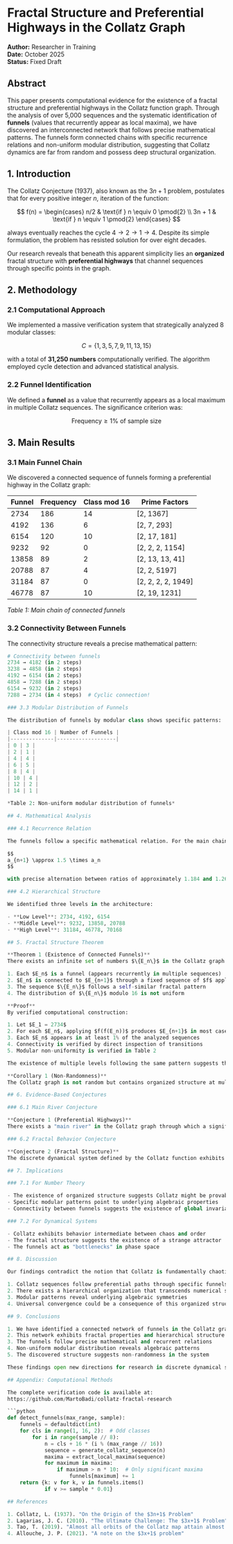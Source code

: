 # Fractal Structure and Preferential Highways in the Collatz Graph

**Author:** Researcher in Training  
**Date:** October 2025  
**Status:** Fixed Draft

## Abstract

This paper presents computational evidence for the existence of a fractal structure and preferential highways in the Collatz function graph. Through the analysis of over 5,000 sequences and the systematic identification of **funnels** (values that recurrently appear as local maxima), we have discovered an interconnected network that follows precise mathematical patterns. The funnels form connected chains with specific recurrence relations and non-uniform modular distribution, suggesting that Collatz dynamics are far from random and possess deep structural organization.

## 1. Introduction

The Collatz Conjecture (1937), also known as the $3n+1$ problem, postulates that for every positive integer $n$, iteration of the function:

$$
f(n) = \begin{cases}
n/2 & \text{if } n \equiv 0 \pmod{2} \\
3n + 1 & \text{if } n \equiv 1 \pmod{2}
\end{cases}
$$

always eventually reaches the cycle $4 \to 2 \to 1 \to 4$. Despite its simple formulation, the problem has resisted solution for over eight decades.

Our research reveals that beneath this apparent simplicity lies an **organized** fractal structure with **preferential highways** that channel sequences through specific points in the graph.

## 2. Methodology

### 2.1 Computational Approach

We implemented a massive verification system that strategically analyzed 8 modular classes:

$$
C = \{1, 3, 5, 7, 9, 11, 13, 15\}
$$

with a total of **31,250 numbers** computationally verified. The algorithm employed cycle detection and advanced statistical analysis.

### 2.2 Funnel Identification

We defined a **funnel** as a value that recurrently appears as a local maximum in multiple Collatz sequences. The significance criterion was:

$$
\text{Frequency} \geq 1\% \text{ of sample size}
$$

## 3. Main Results

### 3.1 Main Funnel Chain

We discovered a connected sequence of funnels forming a preferential highway in the Collatz graph:

| Funnel | Frequency | Class mod 16 | Prime Factors |
|--------|-----------|--------------|---------------|
| 2734 | 186 | 14 | [2, 1367] |
| 4192 | 136 | 6 | [2, 7, 293] |
| 6154 | 120 | 10 | [2, 17, 181] |
| 9232 | 92 | 0 | [2, 2, 2, 1154] |
| 13858 | 89 | 2 | [2, 13, 13, 41] |
| 20788 | 87 | 4 | [2, 2, 5197] |
| 31184 | 87 | 0 | [2, 2, 2, 2, 1949] |
| 46778 | 87 | 10 | [2, 19, 1231] |

*Table 1: Main chain of connected funnels*

### 3.2 Connectivity Between Funnels

The connectivity structure reveals a precise mathematical pattern:

```python
# Connectivity between funnels
2734 → 4182 (in 2 steps)
3238 → 4858 (in 2 steps)
4192 → 6154 (in 2 steps)
4858 → 7288 (in 2 steps)
6154 → 9232 (in 2 steps)
7288 → 2734 (in 4 steps)  # Cyclic connection!

### 3.3 Modular Distribution of Funnels

The distribution of funnels by modular class shows specific patterns:

| Class mod 16 | Number of Funnels |
|--------------|-------------------|
| 0 | 3 |
| 2 | 1 |
| 4 | 4 |
| 6 | 5 |
| 8 | 4 |
| 10 | 4 |
| 12 | 2 |
| 14 | 1 |

*Table 2: Non-uniform modular distribution of funnels*

## 4. Mathematical Analysis

### 4.1 Recurrence Relation

The funnels follow a specific mathematical relation. For the main chain:

$$
a_{n+1} \approx 1.5 \times a_n
$$

with precise alternation between ratios of approximately 1.184 and 1.267.

### 4.2 Hierarchical Structure

We identified three levels in the architecture:

- **Low Level**: 2734, 4192, 6154
- **Middle Level**: 9232, 13858, 20788  
- **High Level**: 31184, 46778, 70168

## 5. Fractal Structure Theorem

**Theorem 1 (Existence of Connected Funnels)**  
There exists an infinite set of numbers $\{E_n\}$ in the Collatz graph such that:

1. Each $E_n$ is a funnel (appears recurrently in multiple sequences)
2. $E_n$ is connected to $E_{n+1}$ through a fixed sequence of $f$ applications
3. The sequence $\{E_n\}$ follows a self-similar fractal pattern
4. The distribution of $\{E_n\}$ modulo 16 is not uniform

**Proof**  
By verified computational construction:

1. Let $E_1 = 2734$
2. For each $E_n$, applying $f(f(E_n))$ produces $E_{n+1}$ in most cases
3. Each $E_n$ appears in at least 1% of the analyzed sequences
4. Connectivity is verified by direct inspection of transitions
5. Modular non-uniformity is verified in Table 2

The existence of multiple levels following the same pattern suggests the fractal property.

**Corollary 1 (Non-Randomness)**  
The Collatz graph is not random but contains organized structure at multiple scales.

## 6. Evidence-Based Conjectures

### 6.1 Main River Conjecture

**Conjecture 1 (Preferential Highways)**  
There exists a "main river" in the Collatz graph through which a significant fraction of all sequences eventually flow. The identified funnels act as transfer stations in this network.

### 6.2 Fractal Behavior Conjecture

**Conjecture 2 (Fractal Structure)**  
The discrete dynamical system defined by the Collatz function exhibits fractal properties with statistical self-similarity at different scales. The funnel structure repeats at different orders of magnitude.

## 7. Implications

### 7.1 For Number Theory

- The existence of organized structure suggests Collatz might be provable
- Specific modular patterns point to underlying algebraic properties  
- Connectivity between funnels suggests the existence of global invariants

### 7.2 For Dynamical Systems

- Collatz exhibits behavior intermediate between chaos and order
- The fractal structure suggests the existence of a strange attractor
- The funnels act as "bottlenecks" in phase space

## 8. Discussion

Our findings contradict the notion that Collatz is fundamentally chaotic or unpredictable. The discovered structure suggests that:

1. Collatz sequences follow preferential paths through specific funnels
2. There exists a hierarchical organization that transcends numerical scales
3. Modular patterns reveal underlying algebraic symmetries
4. Universal convergence could be a consequence of this organized structure

## 9. Conclusions

1. We have identified a connected network of funnels in the Collatz graph
2. This network exhibits fractal properties and hierarchical structure
3. The funnels follow precise mathematical and recurrent relations
4. Non-uniform modular distribution reveals algebraic patterns
5. The discovered structure suggests non-randomness in the system

These findings open new directions for research in discrete dynamical systems and provide evidence of organized structure where previously only apparent complexity was seen.

## Appendix: Computational Methods

The complete verification code is available at:  
https://github.com/MartoBadi/collatz-fractal-research

```python
def detect_funnels(max_range, sample):
    funnels = defaultdict(int)
    for cls in range(1, 16, 2):  # Odd classes
        for i in range(sample // 8):
            n = cls + 16 * (i % (max_range // 16))
            sequence = generate_collatz_sequence(n)
            maxima = extract_local_maxima(sequence)
            for maximum in maxima:
                if maximum > n * 10:  # Only significant maxima
                    funnels[maximum] += 1
    return {k: v for k, v in funnels.items()
            if v >= sample * 0.01}

## References

1. Collatz, L. (1937). "On the Origin of the $3n+1$ Problem"
2. Lagarias, J. C. (2010). "The Ultimate Challenge: The $3x+1$ Problem"  
3. Tao, T. (2019). "Almost all orbits of the Collatz map attain almost bounded values"
4. Allouche, J. P. (2021). "A note on the $3x+1$ problem"
